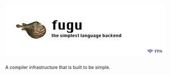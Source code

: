 # [![FUGU](https://github.com/fairfield-programming/fugu/blob/main/.github/media/banner.png?raw=true)](https://github.com/fairfield-programming/fugu/)

A compiler infrastructure that is built to be simple.
